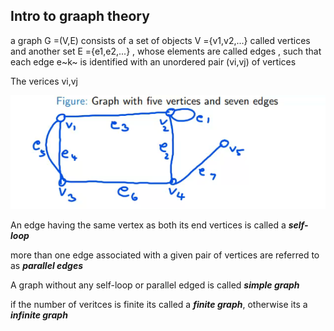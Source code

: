 Intro to graaph theory
------

a graph G =(V,E) consists of  a set of objects V ={v1,v2,...} called vertices
 and another set E ={e1,e2,...} ,
 whose elements are called edges ,
 such that each edge e~k~ is identified with an unordered pair (vi,vj) of vertices

The verices vi,vj

![graphexample](./img/graphex.png)

An edge having the same vertex as both its end vertices is called a *__self-loop__*

more than one edge associated with a given pair of vertices  are referred to as *__parallel edges__*

A graph without any self-loop or parallel edged is called *__simple graph__*

if the number of veritces is finite its called a *__finite graph__*, otherwise its a *__infinite graph__*







